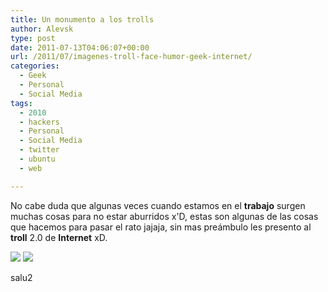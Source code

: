 ```yaml
---
title: Un monumento a los trolls
author: Alevsk
type: post
date: 2011-07-13T04:06:07+00:00
url: /2011/07/imagenes-troll-face-humor-geek-internet/
categories:
  - Geek
  - Personal
  - Social Media
tags:
  - 2010
  - hackers
  - Personal
  - Social Media
  - twitter
  - ubuntu
  - web

---
```

No cabe duda que algunas veces cuando estamos en el **trabajo** surgen muchas cosas para no estar aburridos x'D, estas son algunas de las cosas que hacemos para pasar el rato jajaja, sin mas preámbulo les presento al **troll** 2.0 de **Internet** xD.

[![](/images/MichoacanoTroll2.jpg)](http://www.alevsk.com/2011/07/imagenes-troll-face-humor-geek-internet/michoacanotroll2/)
[![](/images/MichoacanoTroll.jpg)](http://www.alevsk.com/2011/07/imagenes-troll-face-humor-geek-internet/michoacanotroll/)

salu2